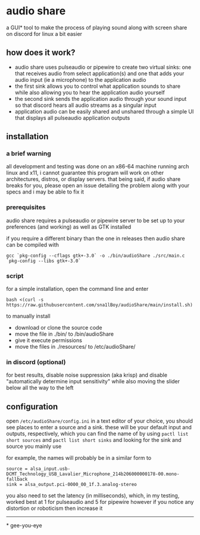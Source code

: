 # audio share
a GUI* tool to make the process of playing sound along with screen share on discord for linux a bit easier

## how does it work?
- audio share uses pulseaudio or pipewire to create two virtual sinks: one that receives audio from select application(s) and one that adds your audio input (ie a microphone) to the application audio
- the first sink allows you to control what application sounds to share while also allowing you to hear the application audio yourself
- the second sink sends the application audio through your sound input so that discord hears all audio streams as a singular input
- application audio can be easily shared and unshared through a simple UI that displays all pulseaudio application outputs

## installation
### a brief warning
all development and testing was done on an x86-64 machine running arch linux and x11, i cannot guarantee this program will work on other architectures, distros, or display servers. that being said, if audio share breaks for you, please open an issue detailing the problem along with your specs and i may be able to fix it

### prerequisites 
audio share requires a pulseaudio or pipewire server to be set up to your preferences (and working) as well as GTK installed

if you require a different binary than the one in releases then audio share can be compiled with
```
gcc `pkg-config --cflags gtk+-3.0` -o ./bin/audioShare ./src/main.c `pkg-config --libs gtk+-3.0`
```
### script
for a simple installation, open the command line and enter
```
bash <(curl -s https://raw.githubusercontent.com/sna1lBoy/audioShare/main/install.sh)
```
to manually install
- download or clone the source code
-  move the file in ./bin/ to /bin/audioShare
- give it execute permissions
- move the files in ./resources/ to /etc/audioShare/

### in discord (optional)
for best results, disable noise suppression (aka krisp) and disable "automatically determine input sensitivity" while also moving the slider below all the way to the left

## configuration
open `/etc/audioShare/config.ini` in a text editor of your choice, you should see places to enter a source and a sink. these will be your default input and outputs, respectively, which you can find the name of by using `pactl list short sources` and `pactl list short sinks` and looking for the sink and source you mainly use

for example, the names will probably be in a similar form to
```
source = alsa_input.usb-DCMT_Technology_USB_Lavalier_Microphone_214b206000000178-00.mono-fallback
sink = alsa_output.pci-0000_00_1f.3.analog-stereo
```
you also need to set the latency (in milliseconds), which, in my testing, worked best at 1 for pulseaudio and 5 for pipewire however if you notice any distortion or roboticism then increase it

---
\* gee-you-eye
